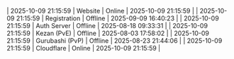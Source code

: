 | 2025-10-09 21:15:59 | Website | Online | 2025-10-09 21:15:59 |
| 2025-10-09 21:15:59 | Registration | Offline | 2025-09-09 16:40:23 |
| 2025-10-09 21:15:59 | Auth Server | Offline | 2025-08-18 09:33:31 |
| 2025-10-09 21:15:59 | Kezan (PvE) | Offline | 2025-08-03 17:58:02 |
| 2025-10-09 21:15:59 | Gurubashi (PvP) | Offline | 2025-08-23 21:44:06 |
| 2025-10-09 21:15:59 | Cloudflare | Online | 2025-10-09 21:15:59 |
